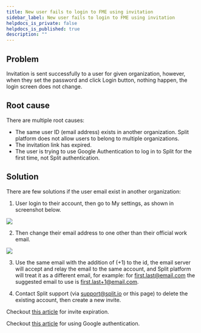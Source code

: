 ```yaml
---
title: New user fails to login to FME using invitation
sidebar_label: New user fails to login to FME using invitation
helpdocs_is_private: false
helpdocs_is_published: true
description: ""
---
```


<p>
  <button hidden style={{borderRadius:'8px', border:'1px', fontFamily:'Courier New', fontWeight:'800', textAlign:'left'}}> help.split.io link: https://help.split.io/hc/en-us/articles/360039811211-New-user-fail-to-login-to-Split-using-invitation <br /> ✘ images still hosted on help.split.io </button>
</p>

## Problem

Invitation is sent successfully to a user for given organization, however, when they set the password and click Login button, nothing happen, the login screen does not change.

## Root cause

There are multiple root causes:

* The same user ID (email address) exists in another organization. Split platform does not allow users to belong to multiple organizations.
* The invitation link has expired.
* The user is trying to use Google Authentication to log in to Split for the first time, not Split authentication.

## Solution

There are few solutions if the user email exist in another organization:

1. User login to their account, then go to My settings, as shown in screenshot below.

![](https://help.split.io/hc/article_attachments/15594768163853)

2. Then change their email address to one other than their official work email.

![](https://help.split.io/hc/article_attachments/15594760553357)

3. Use the same email with the addition of (+1) to the id, the email server will accept and relay the email to the same account, and Split platform will treat it as a different email, for example: for first.last@email.com the suggested email to use is first.last+1@email.com.

4. Contact Split support (via support@split.io or this page) to delete the existing account, then create a new invite.

Checkout [this article](https://help.split.io/hc/en-us/articles/360032491232) for invite expiration.

Checkout [this article](https://help.split.io/hc/en-us/articles/360027863351) for using Google authentication.